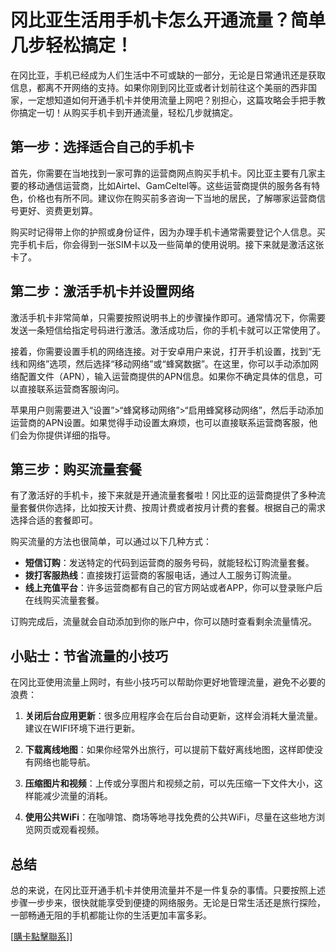 # 冈比亚生活用手机卡怎么开通流量？简单几步轻松搞定！

在冈比亚，手机已经成为人们生活中不可或缺的一部分，无论是日常通讯还是获取信息，都离不开网络的支持。如果你刚到冈比亚或者计划前往这个美丽的西非国家，一定想知道如何开通手机卡并使用流量上网吧？别担心，这篇攻略会手把手教你搞定一切！从购买手机卡到开通流量，轻松几步就搞定。

## 第一步：选择适合自己的手机卡

首先，你需要在当地找到一家可靠的运营商网点购买手机卡。冈比亚主要有几家主要的移动通信运营商，比如Airtel、GamCeltel等。这些运营商提供的服务各有特色，价格也有所不同。建议你在购买前多咨询一下当地的居民，了解哪家运营商信号更好、资费更划算。

购买时记得带上你的护照或身份证件，因为办理手机卡通常需要登记个人信息。买完手机卡后，你会得到一张SIM卡以及一些简单的使用说明。接下来就是激活这张卡了。

## 第二步：激活手机卡并设置网络

激活手机卡非常简单，只需要按照说明书上的步骤操作即可。通常情况下，你需要发送一条短信给指定号码进行激活。激活成功后，你的手机卡就可以正常使用了。

接着，你需要设置手机的网络连接。对于安卓用户来说，打开手机设置，找到“无线和网络”选项，然后选择“移动网络”或“蜂窝数据”。在这里，你可以手动添加网络配置文件（APN），输入运营商提供的APN信息。如果你不确定具体的信息，可以直接联系运营商客服询问。

苹果用户则需要进入“设置”>“蜂窝移动网络”>“启用蜂窝移动网络”，然后手动添加运营商的APN设置。如果觉得手动设置太麻烦，也可以直接联系运营商客服，他们会为你提供详细的指导。

## 第三步：购买流量套餐

有了激活好的手机卡，接下来就是开通流量套餐啦！冈比亚的运营商提供了多种流量套餐供你选择，比如按天计费、按周计费或者按月计费的套餐。根据自己的需求选择合适的套餐即可。

购买流量的方法也很简单，可以通过以下几种方式：

- **短信订购**：发送特定的代码到运营商的服务号码，就能轻松订购流量套餐。
- **拨打客服热线**：直接拨打运营商的客服电话，通过人工服务订购流量。
- **线上充值平台**：许多运营商都有自己的官方网站或者APP，你可以登录账户后在线购买流量套餐。

订购完成后，流量就会自动添加到你的账户中，你可以随时查看剩余流量情况。

## 小贴士：节省流量的小技巧

在冈比亚使用流量上网时，有些小技巧可以帮助你更好地管理流量，避免不必要的浪费：

1. **关闭后台应用更新**：很多应用程序会在后台自动更新，这样会消耗大量流量。建议在WIFI环境下进行更新。
   
2. **下载离线地图**：如果你经常外出旅行，可以提前下载好离线地图，这样即使没有网络也能导航。

3. **压缩图片和视频**：上传或分享图片和视频之前，可以先压缩一下文件大小，这样能减少流量的消耗。

4. **使用公共WiFi**：在咖啡馆、商场等地寻找免费的公共WiFi，尽量在这些地方浏览网页或观看视频。

## 总结

总的来说，在冈比亚开通手机卡并使用流量并不是一件复杂的事情。只要按照上述步骤一步步来，很快就能享受到便捷的网络服务。无论是日常生活还是旅行探险，一部畅通无阻的手机都能让你的生活更加丰富多彩。

[[購卡點擊聯系](https://t.me/s/esim1088)]]